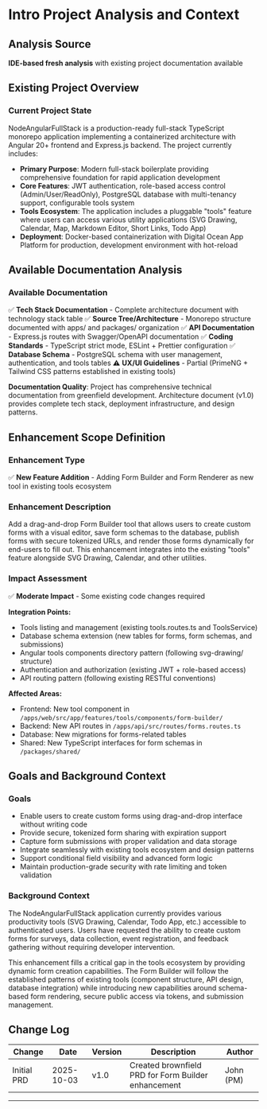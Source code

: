 # Intro Project Analysis and Context

## Analysis Source

**IDE-based fresh analysis** with existing project documentation available

## Existing Project Overview

### Current Project State

NodeAngularFullStack is a production-ready full-stack TypeScript monorepo application implementing a
containerized architecture with Angular 20+ frontend and Express.js backend. The project currently
includes:

- **Primary Purpose**: Modern full-stack boilerplate providing comprehensive foundation for rapid
  application development
- **Core Features**: JWT authentication, role-based access control (Admin/User/ReadOnly), PostgreSQL
  database with multi-tenancy support, configurable tools system
- **Tools Ecosystem**: The application includes a pluggable "tools" feature where users can access
  various utility applications (SVG Drawing, Calendar, Map, Markdown Editor, Short Links, Todo App)
- **Deployment**: Docker-based containerization with Digital Ocean App Platform for production,
  development environment with hot-reload

## Available Documentation Analysis

### Available Documentation

✅ **Tech Stack Documentation** - Complete architecture document with technology stack table ✅
**Source Tree/Architecture** - Monorepo structure documented with apps/ and packages/ organization
✅ **API Documentation** - Express.js routes with Swagger/OpenAPI documentation ✅ **Coding
Standards** - TypeScript strict mode, ESLint + Prettier configuration ✅ **Database Schema** -
PostgreSQL schema with user management, authentication, and tools tables ⚠️ **UX/UI Guidelines** -
Partial (PrimeNG + Tailwind CSS patterns established in existing tools)

**Documentation Quality**: Project has comprehensive technical documentation from greenfield
development. Architecture document (v1.0) provides complete tech stack, deployment infrastructure,
and design patterns.

## Enhancement Scope Definition

### Enhancement Type

✅ **New Feature Addition** - Adding Form Builder and Form Renderer as new tool in existing tools
ecosystem

### Enhancement Description

Add a drag-and-drop Form Builder tool that allows users to create custom forms with a visual editor,
save form schemas to the database, publish forms with secure tokenized URLs, and render those forms
dynamically for end-users to fill out. This enhancement integrates into the existing "tools" feature
alongside SVG Drawing, Calendar, and other utilities.

### Impact Assessment

✅ **Moderate Impact** - Some existing code changes required

**Integration Points:**

- Tools listing and management (existing tools.routes.ts and ToolsService)
- Database schema extension (new tables for forms, form schemas, and submissions)
- Angular tools components directory pattern (following svg-drawing/ structure)
- Authentication and authorization (existing JWT + role-based access)
- API routing pattern (following existing RESTful conventions)

**Affected Areas:**

- Frontend: New tool component in `/apps/web/src/app/features/tools/components/form-builder/`
- Backend: New API routes in `/apps/api/src/routes/forms.routes.ts`
- Database: New migrations for forms-related tables
- Shared: New TypeScript interfaces for form schemas in `/packages/shared/`

## Goals and Background Context

### Goals

- Enable users to create custom forms using drag-and-drop interface without writing code
- Provide secure, tokenized form sharing with expiration support
- Capture form submissions with proper validation and data storage
- Integrate seamlessly with existing tools ecosystem and design patterns
- Support conditional field visibility and advanced form logic
- Maintain production-grade security with rate limiting and token validation

### Background Context

The NodeAngularFullStack application currently provides various productivity tools (SVG Drawing,
Calendar, Todo App, etc.) accessible to authenticated users. Users have requested the ability to
create custom forms for surveys, data collection, event registration, and feedback gathering without
requiring developer intervention.

This enhancement fills a critical gap in the tools ecosystem by providing dynamic form creation
capabilities. The Form Builder will follow the established patterns of existing tools (component
structure, API design, database integration) while introducing new capabilities around schema-based
form rendering, secure public access via tokens, and submission management.

## Change Log

| Change      | Date       | Version | Description                                         | Author    |
| ----------- | ---------- | ------- | --------------------------------------------------- | --------- |
| Initial PRD | 2025-10-03 | v1.0    | Created brownfield PRD for Form Builder enhancement | John (PM) |

---
